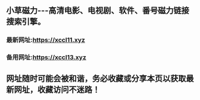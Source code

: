 ## **小草磁力---高清电影、电视剧、软件、番号磁力链接搜索引擎。**
### 最新网址:<a href="https://xccl1.xyz" target="_blank">https://xccl11.xyz</a>
### 备用网址:<a href="https://xccl3.xyz" target="_blank">https://xccl13.xyz</a>
## 网址随时可能会被和谐，务必收藏或分享本页以获取最新网址，收藏访问不迷路！
